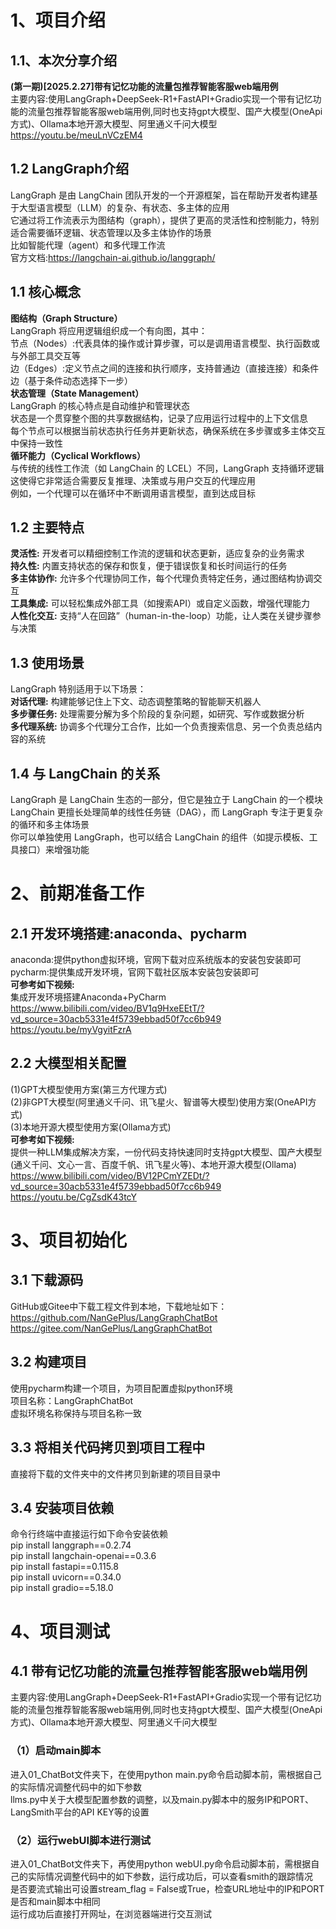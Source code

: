 # 1、项目介绍
## 1.1、本次分享介绍    
**(第一期)[2025.2.27]带有记忆功能的流量包推荐智能客服web端用例**                 
主要内容:使用LangGraph+DeepSeek-R1+FastAPI+Gradio实现一个带有记忆功能的流量包推荐智能客服web端用例,同时也支持gpt大模型、国产大模型(OneApi方式)、Ollama本地开源大模型、阿里通义千问大模型         
https://youtu.be/meuLnVCzEM4             

## 1.2 LangGraph介绍 
LangGraph 是由 LangChain 团队开发的一个开源框架，旨在帮助开发者构建基于大型语言模型（LLM）的复杂、有状态、多主体的应用           
它通过将工作流表示为图结构（graph），提供了更高的灵活性和控制能力，特别适合需要循环逻辑、状态管理以及多主体协作的场景            
比如智能代理（agent）和多代理工作流            
官方文档:https://langchain-ai.github.io/langgraph/                     

## 1.1 核心概念 
**图结构（Graph Structure）**              
LangGraph 将应用逻辑组织成一个有向图，其中：                    
节点（Nodes）:代表具体的操作或计算步骤，可以是调用语言模型、执行函数或与外部工具交互等                
边（Edges）:定义节点之间的连接和执行顺序，支持普通边（直接连接）和条件边（基于条件动态选择下一步）               
**状态管理（State Management）**              
LangGraph 的核心特点是自动维护和管理状态     
状态是一个贯穿整个图的共享数据结构，记录了应用运行过程中的上下文信息         
每个节点可以根据当前状态执行任务并更新状态，确保系统在多步骤或多主体交互中保持一致性               
**循环能力（Cyclical Workflows）**               
与传统的线性工作流（如 LangChain 的 LCEL）不同，LangGraph 支持循环逻辑          
这使得它非常适合需要反复推理、决策或与用户交互的代理应用         
例如，一个代理可以在循环中不断调用语言模型，直到达成目标                

## 1.2 主要特点
**灵活性:** 开发者可以精细控制工作流的逻辑和状态更新，适应复杂的业务需求            
**持久性:** 内置支持状态的保存和恢复，便于错误恢复和长时间运行的任务             
**多主体协作:** 允许多个代理协同工作，每个代理负责特定任务，通过图结构协调交互             
**工具集成:** 可以轻松集成外部工具（如搜索API）或自定义函数，增强代理能力           
**人性化交互:** 支持“人在回路”（human-in-the-loop）功能，让人类在关键步骤参与决策            
 
## 1.3 使用场景
LangGraph 特别适用于以下场景：             
**对话代理:** 构建能够记住上下文、动态调整策略的智能聊天机器人             
**多步骤任务:** 处理需要分解为多个阶段的复杂问题，如研究、写作或数据分析                
**多代理系统:** 协调多个代理分工合作，比如一个负责搜索信息、另一个负责总结内容的系统           

## 1.4 与 LangChain 的关系
LangGraph 是 LangChain 生态的一部分，但它是独立于 LangChain 的一个模块             
LangChain 更擅长处理简单的线性任务链（DAG），而 LangGraph 专注于更复杂的循环和多主体场景           
你可以单独使用 LangGraph，也可以结合 LangChain 的组件（如提示模板、工具接口）来增强功能                  


# 2、前期准备工作
## 2.1 开发环境搭建:anaconda、pycharm
anaconda:提供python虚拟环境，官网下载对应系统版本的安装包安装即可                                      
pycharm:提供集成开发环境，官网下载社区版本安装包安装即可                                               
**可参考如下视频:**                      
集成开发环境搭建Anaconda+PyCharm                                                          
https://www.bilibili.com/video/BV1q9HxeEEtT/?vd_source=30acb5331e4f5739ebbad50f7cc6b949                             
https://youtu.be/myVgyitFzrA          

## 2.2 大模型相关配置
(1)GPT大模型使用方案(第三方代理方式)                               
(2)非GPT大模型(阿里通义千问、讯飞星火、智谱等大模型)使用方案(OneAPI方式)                         
(3)本地开源大模型使用方案(Ollama方式)                                             
**可参考如下视频:**                                   
提供一种LLM集成解决方案，一份代码支持快速同时支持gpt大模型、国产大模型(通义千问、文心一言、百度千帆、讯飞星火等)、本地开源大模型(Ollama)                       
https://www.bilibili.com/video/BV12PCmYZEDt/?vd_source=30acb5331e4f5739ebbad50f7cc6b949                 
https://youtu.be/CgZsdK43tcY           
                

# 3、项目初始化
## 3.1 下载源码 
GitHub或Gitee中下载工程文件到本地，下载地址如下：                
https://github.com/NanGePlus/LangGraphChatBot                               
https://gitee.com/NanGePlus/LangGraphChatBot                                   

## 3.2 构建项目
使用pycharm构建一个项目，为项目配置虚拟python环境             
项目名称：LangGraphChatBot                                
虚拟环境名称保持与项目名称一致                

## 3.3 将相关代码拷贝到项目工程中           
直接将下载的文件夹中的文件拷贝到新建的项目目录中                      

## 3.4 安装项目依赖          
命令行终端中直接运行如下命令安装依赖                  
pip install langgraph==0.2.74                  
pip install langchain-openai==0.3.6            
pip install fastapi==0.115.8                         
pip install uvicorn==0.34.0                          
pip install gradio==5.18.0           


# 4、项目测试
## 4.1 带有记忆功能的流量包推荐智能客服web端用例   
主要内容:使用LangGraph+DeepSeek-R1+FastAPI+Gradio实现一个带有记忆功能的流量包推荐智能客服web端用例,同时也支持gpt大模型、国产大模型(OneApi方式)、Ollama本地开源大模型、阿里通义千问大模型                                                                   
### （1）启动main脚本
进入01_ChatBot文件夹下，在使用python main.py命令启动脚本前，需根据自己的实际情况调整代码中的如下参数                                   
llms.py中关于大模型配置参数的调整，以及main.py脚本中的服务IP和PORT、LangSmith平台的API KEY等的设置                        
### （2）运行webUI脚本进行测试             
进入01_ChatBot文件夹下，再使用python webUI.py命令启动脚本前，需根据自己的实际情况调整代码中的如下参数，运行成功后，可以查看smith的跟踪情况                  
是否要流式输出可设置stream_flag = False或True，检查URL地址中的IP和PORT是否和main脚本中相同           
运行成功后直接打开网址，在浏览器端进行交互测试              








          
